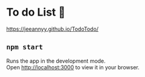 # To do List 📌
https://jeeannyy.github.io/TodoTodo/


## `npm start`

Runs the app in the development mode.\
Open [http://localhost:3000](http://localhost:3000) to view it in your browser.



